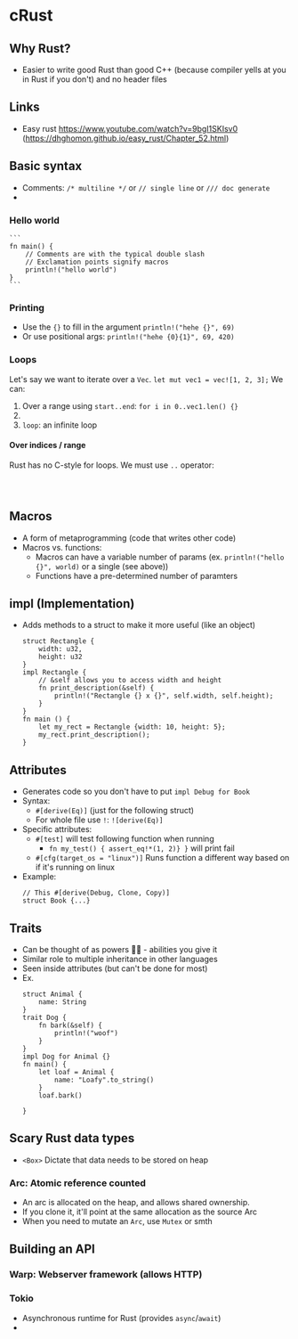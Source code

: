 # cRust 
## Why Rust?
- Easier to write good Rust than good C++ (because compiler yells at you in Rust if you don't) and no header files

## Links
- Easy rust  https://www.youtube.com/watch?v=9bgI1SKIsv0 (https://dhghomon.github.io/easy_rust/Chapter_52.html)

## Basic syntax
- Comments: `/* multiline */` or `// single line` or `/// doc generate`
-
### Hello world
	```
	fn main() {
		// Comments are with the typical double slash
		// Exclamation points signify macros
		println!("hello world")
	}
	```

### Printing
- Use the `{}` to fill in the argument `println!("hehe {}", 69)`
- Or use positional args: `println!("hehe {0}{1}", 69, 420)`

### Loops
Let's say we want to iterate over a `Vec`. `let mut vec1 = vec![1, 2, 3];` We can: 
1. Over a range using `start..end`: `for i in 0..vec1.len() {}`
2. 
3. `loop`: an infinite loop


#### Over indices / range
Rust has no C-style for loops. We must use `..` operator:

```



```

## Macros
- A form of metaprogramming (code that writes other code)
- Macros vs. functions:
	- Macros can have a variable number of params (ex. `println!("hello {}", world)` or a single (see above))
	- Functions have a pre-determined number of paramters

## impl (Implementation)
- Adds methods to a struct to make it more useful (like an object)
	```
	struct Rectangle {
		width: u32,
		height: u32
	}
	impl Rectangle {
		// &self allows you to access width and height
		fn print_description(&self) {
			println!("Rectangle {} x {}", self.width, self.height);
		}
	}
	fn main () {
		let my_rect = Rectangle {width: 10, height: 5};
		my_rect.print_description();
	}
	```

## Attributes
- Generates code so you don't have to put `impl Debug for Book`
- Syntax: 
	- `#[derive(Eq)]` (just for the following struct)
	- For whole file use `!`: `![derive(Eq)]` 
- Specific attributes:
	- `#[test]` will test following function when running
		- `fn my_test() { assert_eq!*(1, 2)} }` will print fail 
	- `#[cfg(target_os = "linux")]` Runs function a different way  based on if it's running on linux
- Example:
	```
	// This #[derive(Debug, Clone, Copy)]
	struct Book {...}
	```
## Traits
- Can be thought of as powers 🦸‍♀️ - abilities you give it
- Similar role to multiple inheritance in other languages
- Seen inside attributes (but can't be done for most)
- Ex. 
	```
	struct Animal {
		name: String
	}
	trait Dog {
		fn bark(&self) {
			println!("woof")
		}
	}
	impl Dog for Animal {}
	fn main() {
		let loaf = Animal {
			name: "Loafy".to_string()
		}
		loaf.bark()

	}
	```
## Scary Rust data types 
- `<Box>` Dictate that data needs to be stored on heap

### Arc: Atomic reference counted
- An arc is allocated on the heap, and allows shared ownership.
- If you clone it, it'll point at the same allocation as the source Arc
- When you need to mutate an `Arc`, use `Mutex` or smth


## Building an API
### Warp: Webserver framework (allows HTTP)


### Tokio
- Asynchronous runtime for Rust (provides `async`/`await`)
- 








